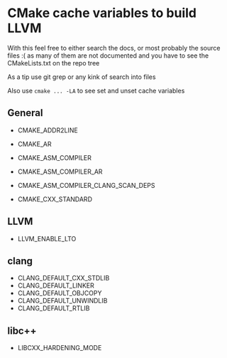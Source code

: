 # CMake cache variables to build LLVM

With this feel free to either search the docs, or most probably the source files :(
as many of them are not documented and you have to see the CMakeLists.txt on the repo tree

As a tip use git grep or any kink of search into files

Also use `cmake ... -LA` to see set and unset cache variables


## General
- CMAKE_ADDR2LINE
- CMAKE_AR
- CMAKE_ASM_COMPILER
- CMAKE_ASM_COMPILER_AR
- CMAKE_ASM_COMPILER_CLANG_SCAN_DEPS

- CMAKE_CXX_STANDARD

## LLVM

- LLVM_ENABLE_LTO

## clang

- CLANG_DEFAULT_CXX_STDLIB
- CLANG_DEFAULT_LINKER
- CLANG_DEFAULT_OBJCOPY
- CLANG_DEFAULT_UNWINDLIB
- CLANG_DEFAULT_RTLIB

## libc++

- LIBCXX_HARDENING_MODE

